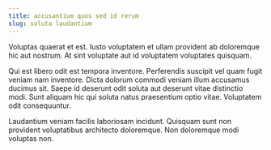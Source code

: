 ```yaml
---
title: accusantium quos sed id rerum
slug: soluta laudantium
---
```


Voluptas quaerat et est. Iusto voluptatem et ullam provident ab doloremque hic aut nostrum. At sint voluptate aut id voluptatem voluptates quisquam.

Qui est libero odit est tempora inventore. Perferendis suscipit vel quam fugit veniam nam inventore. Dicta dolorum commodi veniam illum accusamus ducimus sit. Saepe id deserunt odit soluta aut deserunt vitae distinctio modi. Sunt aliquam hic qui soluta natus praesentium optio vitae. Voluptatem odit consequuntur.

Laudantium veniam facilis laboriosam incidunt. Quisquam sunt non provident voluptatibus architecto doloremque. Non doloremque modi voluptas non.
